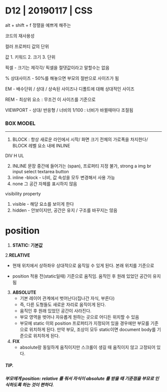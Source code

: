 # D12 | 20190117 | CSS

alt + shift + f 정렬을 예쁘게 해주는

코드의 재사용성

컬러 프로퍼티 값의 단위

값 1. 키워드 2. 크기 3. 단위

픽셀 - 크기는 제각각/ 픽셀을 절댓값이라고 말할수는 없음

% 상대사이즈 - 50%를 해놓으면 부모의 절반으로 사이즈가 됨 

EM - 배수단위 / 상대 / 상속된 사이즈나 디폴트에 대해 상대적인 사이즈

REM - 최상위 요소 : 무조건 이 사이즈를 기준으로 

VIEWPORT - 상대/ 반응형 / 너비의 1/100 : 너비가 바뀔때마다 조절됨



### BOX MODEL

---

1. BLOCK : 항상 새로운 라인에서 시작/ 화면 크기 전체의 가로폭을 차지한다/ BLOCK 레벨 요소 내에 INLINE

DIV H UL 

2. INLINE 문장 중간에 들어가는 (span), 프로퍼티 지정 불가, strong a img br input select textarea button
3. inline -block - 너비, 값 속성을 모두 변경해서 사용 가능
4. none 그 공간 자체를 표시하지 않음

visibility property

1. visible - 해당 요소를 보이게 한다
2. hidden - 안보이지만, 공간은 유지 / 구조를 바꾸지는 않음

# position

1. **STATIC: 기본값**

2.**RELATIVE**

* 현재 위치에서 상하좌우 상대적으로 움직일 수 있게 된다. 본래 위치를 기준으로

* position 적용 전(static일때) 기준으로 움직임. 움직인 후 원래 있었던 공간이 유지됨

3. **ABSOLUTE**
   * 기본 레이어 관계에서 벗어난다(집나간 자식, 부른다)
   * 즉, 다른 도형들도 새로운 자리로 움직이게 된다.
   * 움직인 후 원래 있었던 공간이 사라진다.
   * 부모 영역을 벗어나 자유롭게 원하는 곳으로 어디든 위치할 수 있음
   * 부모에 static 이외 position 프로퍼티가 지정되어 있을 경우에만 부모를 기준으로 위치하게 된다. 만약 부모, 조상이 모두 static이면 document body를 기준으로 위치하게 된다.
4. **FIX**
   * absolute랑 동일하게 움직이지만 스크롤이 생길 때 움직이지 않고 고정되어 있다.

##### TIP. 

##### 부모에게 position: relative 를 줘서 자식이 absolute 를 받을 때 기준점을 부모로 인식하도록 하는 것이 편하다.

